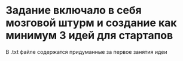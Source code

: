 # Задание включало в себя мозговой штурм и создание как минимум 3 идей для стартапов

В .txt файле содержатся придуманные за первое занятия идеи
